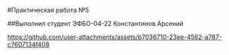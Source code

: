 #Практическая работа №5


##Выполнил студент ЭФБО-04-22 Константинов Арсений



https://github.com/user-attachments/assets/b7036710-23ee-4562-a787-c7607134f408


